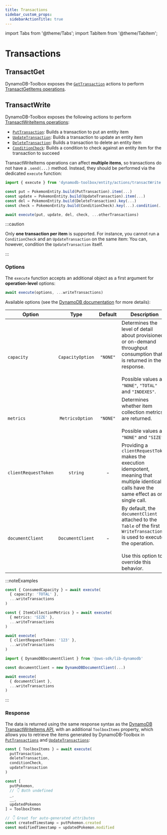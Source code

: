 ```yaml
---
title: Transactions
sidebar_custom_props:
  sidebarActionTitle: true
---
```


import Tabs from '@theme/Tabs';
import TabItem from '@theme/TabItem';

# Transactions

## TransactGet

DynamoDB-Toolbox exposes the [`GetTransaction`](../11-transact-get/index.md) actions to perform [TransactGetItems operations](https://docs.aws.amazon.com/amazondynamodb/latest/APIReference/API_TransactGetItems.html).

## TransactWrite

DynamoDB-Toolbox exposes the following actions to perform [TransactWriteItems operations](https://docs.aws.amazon.com/amazondynamodb/latest/APIReference/API_TransactWriteItems.html):

- [`PutTransaction`](../12-transact-put/index.md): Builds a transaction to put an entity item
- [`UpdateTransaction`](../13-transact-update/index.md): Builds a transaction to update an entity item
- [`DeleteTransaction`](../14-transact-delete/index.md): Builds a transaction to delete an entity item
- [`ConditionCheck`](../15-condition-check/index.md): Builds a condition to check against an entity item for the transaction to succeed

TransactWriteItems operations can affect **multiple items**, so transactions do not have a `.send(...)` method. Instead, they should be performed via the dedicated `execute` function:

```ts
import { execute } from 'dynamodb-toolbox/entity/actions/transactWrite'

const put = PokemonEntity.build(PutTransaction).item(...)
const update = PokemonEntity.build(UpdateTransaction).item(...)
const del = PokemonEntity.build(DeleteTransaction).key(...)
const check = PokemonEntity.build(ConditionCheck).key(...).condition(...)

await execute(put, update, del, check, ...otherTransactions)
```

:::caution

Only **one transaction per item** is supported. For instance, you cannot run a `ConditionCheck` and an `UpdateTransaction` on the same item: You can, however, condition the `UpdateTransaction` itself.

:::

### Options

The `execute` function accepts an additional object as a first argument for **operation-level** options:

```ts
await execute(options, ...writeTransactions)
```

Available options (see the [DynamoDB documentation](https://docs.aws.amazon.com/amazondynamodb/latest/APIReference/API_TransactWriteItems.html#API_TransactWriteItems_RequestParameters) for more details):

| Option               |       Type       | Default  | Description                                                                                                                                                                              |
| -------------------- | :--------------: | :------: | ---------------------------------------------------------------------------------------------------------------------------------------------------------------------------------------- |
| `capacity`           | `CapacityOption` | `"NONE"` | Determines the level of detail about provisioned or on-demand throughput consumption that is returned in the response.<br/><br/>Possible values are `"NONE"`, `"TOTAL"` and `"INDEXES"`. |
| `metrics`            | `MetricsOption`  | `"NONE"` | Determines whether item collection metrics are returned.<br/><br/>Possible values are `"NONE"` and `"SIZE"`.                                                                             |
| `clientRequestToken` |     `string`     |    -     | Providing a `clientRequestToken` makes the execution idempotent, meaning that multiple identical calls have the same effect as one single call.                                          |
| `documentClient`     | `DocumentClient` |    -     | By default, the `documentClient` attached to the `Table` of the first `WriteTransaction` is used to execute the operation.<br/><br/>Use this option to override this behavior.           |

:::noteExamples

<Tabs>
<TabItem value="capacity" label="Capacity">

```ts
const { ConsumedCapacity } = await execute(
  { capacity: 'TOTAL' },
  ...writeTransactions
)
```

</TabItem>
<TabItem value="metrics" label="Metrics">

```ts
const { ItemCollectionMetrics } = await execute(
  { metrics: 'SIZE' },
  ...writeTransactions
)
```

</TabItem>
<TabItem value="client-request-token" label="Client request token">

```ts
await execute(
  { clientRequestToken: '123' },
  ...writeTransactions
)
```

</TabItem>
<TabItem value="document-client" label="Document client">

```ts
import { DynamoDBDocumentClient } from '@aws-sdk/lib-dynamodb'

const documentClient = new DynamoDBDocumentClient(...)

await execute(
  { documentClient },
  ...writeTransactions
)
```

</TabItem>
</Tabs>

:::

### Response

The data is returned using the same response syntax as the [DynamoDB TransactWriteItems API](https://docs.aws.amazon.com/amazondynamodb/latest/APIReference/API_TransactGetItems.html#API_TransactGetItems_ResponseSyntax), with an additional `ToolboxItems` property, which allows you to retrieve the items generated by DynamoDB-Toolbox in [`PutTransactions`](../12-transact-put/index.md) and [`UpdateTransactions`](../13-transact-update/index.md):

```ts
const { ToolboxItems } = await execute(
  putTransaction,
  deleteTransaction,
  conditionCheck,
  updateTransaction
)

const [
  putPokemon,
  // 👇 Both undefined
  _,
  __,
  updatedPokemon
] = ToolboxItems

// 👇 Great for auto-generated attributes
const createdTimestamp = putPokemon.created
const modifiedTimestamp = updatedPokemon.modified
```
